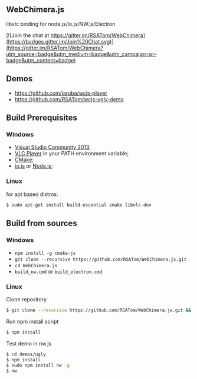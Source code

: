 WebChimera.js
---
libvlc binding for node.js/io.js/NW.js/Electron

[![Join the chat at https://gitter.im/RSATom/WebChimera](https://badges.gitter.im/Join%20Chat.svg)](https://gitter.im/RSATom/WebChimera?utm_source=badge&utm_medium=badge&utm_campaign=pr-badge&utm_content=badge)

## Demos
* https://github.com/jaruba/wcjs-player
* https://github.com/RSATom/wcjs-ugly-demo

## Build Prerequisites
### Windows
* [Visual Studio Community 2013](https://www.visualstudio.com/en-us/products/visual-studio-community-vs.aspx);
* [VLC Player](http://www.videolan.org/vlc/download-windows.html) in your PATH environment variable;
* [CMake](http://www.cmake.org/);
* [io.js](https://iojs.org) or [Node.js](https://nodejs.org);

### Linux
for apt based distros:
```bash
$ sudo apt-get install build-essential cmake libvlc-dev
```

## Build from sources
### Windows
* `npm install -g cmake-js`
* `git clone --recursive https://github.com/RSATom/WebChimera.js.git`
* `cd WebChimera.js`
* `build_nw.cmd` or `build_electron.cmd`

### Linux
Clone repository
```bash
$ git clone --recursive https://github.com/RSATom/WebChimera.js.git && cd WebChimera.js
```

Run npm install script
```bash
$ npm install
```

Test demo in nw.js
```bash
$ cd demos/ugly
$ npm install
$ sudo npm install nw -g
$ nw
```
